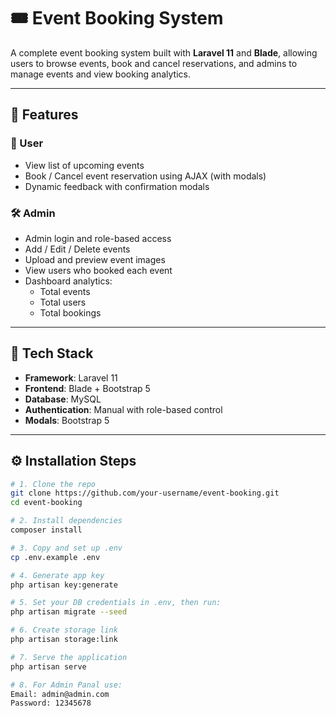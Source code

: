 # 🎟️ Event Booking System

A complete event booking system built with **Laravel 11** and **Blade**, allowing users to browse events, book and cancel reservations, and admins to manage events and view booking analytics.

---

## 🚀 Features

### 👤 User
- View list of upcoming events
- Book / Cancel event reservation using AJAX (with modals)
- Dynamic feedback with confirmation modals

### 🛠️ Admin
- Admin login and role-based access
- Add / Edit / Delete events
- Upload and preview event images
- View users who booked each event
- Dashboard analytics:
  - Total events
  - Total users
  - Total bookings


---

## 🧰 Tech Stack

- **Framework**: Laravel 11
- **Frontend**: Blade + Bootstrap 5
- **Database**: MySQL
- **Authentication**: Manual with role-based control
- **Modals**: Bootstrap 5

---

## ⚙️ Installation Steps

```bash
# 1. Clone the repo
git clone https://github.com/your-username/event-booking.git
cd event-booking

# 2. Install dependencies
composer install

# 3. Copy and set up .env
cp .env.example .env

# 4. Generate app key
php artisan key:generate

# 5. Set your DB credentials in .env, then run:
php artisan migrate --seed

# 6. Create storage link
php artisan storage:link

# 7. Serve the application
php artisan serve

# 8. For Admin Panal use: 
Email: admin@admin.com
Password: 12345678
